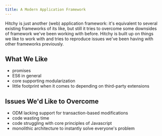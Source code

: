```yaml
---
title: A Modern Application Framework
---
```


Hitchy is just another (web) application framework: it's equivalent to several
existing frameworks of its like, but still it tries to overcome some downsides
of framework we've been working with before. Hitchy is built up on things we
like to work with and tries to reproduce issues we've been having with other
frameworks previously.

## What We Like

* promises
* ES6 in general
* core supporting modularization
* little footprint when it comes to depending on third-party extensions

## Issues We'd Like to Overcome

* ODM lacking support for transaction-based modifications
* code wasting time
* code struggling with core principles of Javascript
* monolithic architecture to instantly solve everyone's problem
